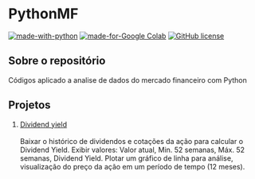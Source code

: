 # PythonMF

[![made-with-python](https://img.shields.io/badge/Made%20with-Python-1f425f.svg)](https://www.python.org/)
[![made-for-Google Colab](https://img.shields.io/badge/Made%20for-Google%20Colab-1f425f.svg)](https://colab.research.google.com
)
[![GitHub license](https://img.shields.io/github/license/devscie/PythonFinance)](https://github.com/devscie/PythonFinance/blob/master/LICENSE)

## Sobre o repositório

Códigos aplicado a analise de dados do mercado financeiro com Python

## Projetos

1. [Dividend yield](https://github.com/devscie/PythonFinance/blob/master/01_DY_Ticker.ipynb)<br><br>
Baixar o histórico de dividendos e cotações da ação para calcular o Dividend Yield. Exibir valores: Valor atual, Min. 52 semanas, Máx. 52 semanas, Dividend Yield. Plotar um gráfico de linha para análise, visualização do preço da ação em um período de tempo (12 meses).<br><br>
